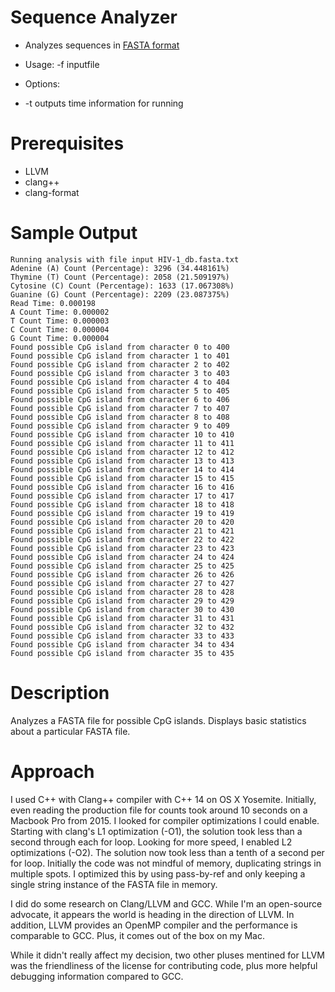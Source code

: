 # Sequence Analyzer
* Analyzes sequences in [FASTA format](https://en.wikipedia.org/wiki/FASTA_format)

* Usage: -f inputfile
* Options:
* -t outputs time information for running

Prerequisites
=============
* LLVM
* clang++
* clang-format

Sample Output
===========
    Running analysis with file input HIV-1_db.fasta.txt
    Adenine (A) Count (Percentage): 3296 (34.448161%)
    Thymine (T) Count (Percentage): 2058 (21.509197%)
    Cytosine (C) Count (Percentage): 1633 (17.067308%)
    Guanine (G) Count (Percentage): 2209 (23.087375%)
    Read Time: 0.000198
    A Count Time: 0.000002
    T Count Time: 0.000003
    C Count Time: 0.000004
    G Count Time: 0.000004
    Found possible CpG island from character 0 to 400
    Found possible CpG island from character 1 to 401
    Found possible CpG island from character 2 to 402
    Found possible CpG island from character 3 to 403
    Found possible CpG island from character 4 to 404
    Found possible CpG island from character 5 to 405
    Found possible CpG island from character 6 to 406
    Found possible CpG island from character 7 to 407
    Found possible CpG island from character 8 to 408
    Found possible CpG island from character 9 to 409
    Found possible CpG island from character 10 to 410
    Found possible CpG island from character 11 to 411
    Found possible CpG island from character 12 to 412
    Found possible CpG island from character 13 to 413
    Found possible CpG island from character 14 to 414
    Found possible CpG island from character 15 to 415
    Found possible CpG island from character 16 to 416
    Found possible CpG island from character 17 to 417
    Found possible CpG island from character 18 to 418
    Found possible CpG island from character 19 to 419
    Found possible CpG island from character 20 to 420
    Found possible CpG island from character 21 to 421
    Found possible CpG island from character 22 to 422
    Found possible CpG island from character 23 to 423
    Found possible CpG island from character 24 to 424
    Found possible CpG island from character 25 to 425
    Found possible CpG island from character 26 to 426
    Found possible CpG island from character 27 to 427
    Found possible CpG island from character 28 to 428
    Found possible CpG island from character 29 to 429
    Found possible CpG island from character 30 to 430
    Found possible CpG island from character 31 to 431
    Found possible CpG island from character 32 to 432
    Found possible CpG island from character 33 to 433
    Found possible CpG island from character 34 to 434
    Found possible CpG island from character 35 to 435

Description
============
Analyzes a FASTA file for possible CpG islands.  Displays basic statistics about a particular FASTA file.

Approach
========
I used C++ with Clang++ compiler with C++ 14 on OS X Yosemite. Initially, even reading the production file for counts took around 10 seconds on a Macbook Pro from 2015.  I looked for compiler optimizations I could enable.  Starting with clang's L1 optimization (-O1), the solution took less than a second through each for loop.
Looking for more speed, I enabled L2 optimizations (-O2).  The solution now took less than a tenth of a second per for loop.
Initially the code was not mindful of memory, duplicating strings in multiple spots.  I optimized this by using pass-by-ref and only keeping a single string instance of the FASTA file in memory.

I did do some research on Clang/LLVM and GCC.  While I'm an open-source advocate, it appears the world is heading in the direction of LLVM.  In addition, LLVM provides an OpenMP compiler and the performance is comparable to GCC.  Plus, it comes out of the box on my Mac.

While it didn't really affect my decision, two other pluses mentined for LLVM was the friendliness of the license for contributing code, plus more helpful debugging information compared to GCC.
